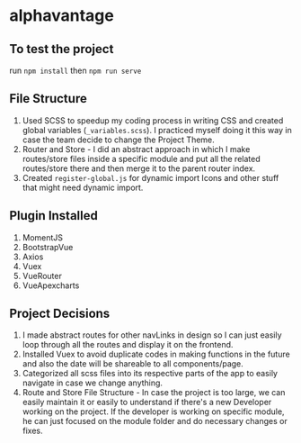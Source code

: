 # alphavantage

## To test the project
run `npm install` then `npm run serve`

## File Structure

1. Used SCSS to speedup my coding process in writing CSS and created global variables (`_variables.scss`). I practiced myself doing it this way in case the team decide to change the Project Theme.
2. Router and Store - I did an abstract approach in which I make routes/store files inside a specific module and put all the related routes/store there and then merge it to the parent router index.
3. Created `register-global.js` for dynamic import Icons and other stuff that might need dynamic import.

## Plugin Installed
1. MomentJS
2. BootstrapVue
3. Axios
4. Vuex
5. VueRouter
6. VueApexcharts

## Project Decisions
1. I made abstract routes for other navLinks in design so I can just easily loop through all the routes and display it on the frontend.
2. Installed Vuex to avoid duplicate codes in making functions in the future and also the date will be shareable to all components/page.
3. Categorized all scss files into its respective parts of the app to easily navigate in case we change anything.
4. Route and Store File Structure - In case the project is too large, we can easily maintain it or easily to understand if there's a new Developer working on the project. If the developer is working on specific module, he can just focused on the module folder and do necessary changes or fixes.
